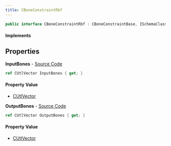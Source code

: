 ```yaml
---
title: CBoneConstraintRbf
---
```


```csharp
public interface CBoneConstraintRbf : CBoneConstraintBase, ISchemaClass<CBoneConstraintBase>, ISchemaClass<CBoneConstraintRbf>, ISchemaField, ISchemaClass, INativeHandle
```

#### Implements

## Properties

**InputBones** - [Source Code](https://github.com/swiftly-solution/swiftlys2/blob/master/managed/src/SwiftlyS2.Generated/Schemas/Interfaces/CBoneConstraintRbf.cs#L17)

```csharp
ref CUtlVector InputBones { get; }
```

#### Property Value

- [CUtlVector](/docs/api/shared/natives/cutlvector)

**OutputBones** - [Source Code](https://github.com/swiftly-solution/swiftlys2/blob/master/managed/src/SwiftlyS2.Generated/Schemas/Interfaces/CBoneConstraintRbf.cs#L20)

```csharp
ref CUtlVector OutputBones { get; }
```

#### Property Value

- [CUtlVector](/docs/api/shared/natives/cutlvector)

